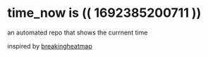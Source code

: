 # time_now is (( 1692385200711 ))

an automated repo that shows the currnent time

inspired by [breakingheatmap](https://github.com/breakingheatmap/breakingheatmap)